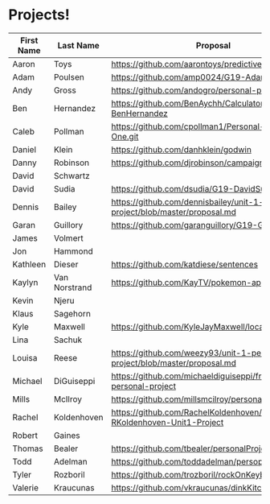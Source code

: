 # Projects!

| First Name |   Last Name   | Proposal                                 |
|------------|---------------|------------------------------------------|
| Aaron      | Toys          |https://github.com/aarontoys/predictive_shopping_list                                          |
| Adam       | Poulsen       |https://github.com/amp0024/G19-AdamPoulsen|
| Andy       | Gross         | https://github.com/andogro/personal-project-1|
| Ben        | Hernandez     | https://github.com/BenAychh/Calculator-G19-BenHernandez |
| Caleb      | Pollman       | https://github.com/cpollman1/Personal-Project-One.git                                         |
| Daniel     | Klein         | https://github.com/danhklein/godwin                                         |
| Danny      | Robinson      |https://github.com/djrobinson/campaign_finance|
| David      | Schwartz      |                                          |
| David      | Sudia         | https://github.com/dsudia/G19-DavidSudia |
| Dennis     | Bailey        | https://github.com/dennisbailey/unit-1-personal-project/blob/master/proposal.md                                         |
| Garan      | Guillory      | https://github.com/garanguillory/G19-GaranGuillory                                         |
| James      | Volmert       |                                          |
| Jon        | Hammond       |                                          |
| Kathleen   | Dieser        | https://github.com/katdiese/sentences                                         |
| Kaylyn     | Van Norstrand | https://github.com/KayTV/pokemon-app                                        |
| Kevin      | Njeru         |                                          |
| Klaus      | Sagehorn      |                                          |
| Kyle       | Maxwell       | https://github.com/KyleJayMaxwell/local-Co                                         |
| Lina       | Sachuk        |                                          |
| Louisa     | Reese         | https://github.com/weezy93/unit-1-personal-project/blob/master/proposal.md                                         |
| Michael    | DiGuiseppi    | https://github.com/michaeldiguiseppi/front-end-personal-project|
| Mills      | McIlroy       | https://github.com/millsmcilroy/personalProject1 |
| Rachel     | Koldenhoven   | https://github.com/RachelKoldenhoven/g19-RKoldenhoven-Unit1-Project                                         |
| Robert     | Gaines        |                                          |
| Thomas     | Bealer        |https://github.com/tbealer/personalProject1.git|
| Todd       | Adelman       | https://github.com/toddadelman/persoproj1                                         |
| Tyler      | Rozboril      |https://github.com/trozboril/rockOnKeyboard                                      |
| Valerie    | Kraucunas     | https://github.com/vkraucunas/dinkKitchen                                         |
